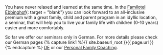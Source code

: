 You have never relaxed and learned at the same time. In the [Familotel Ebbinghof](https://www.familotel-ebbinghof.de/){: target = "blank"} you can look forward to an all-inclusive premium with a great family, child and parent program in an idyllic location, a seminar, that will help you to live your family life with children (0-10 years) easier and more comfortably.

So far we offer our seminars only in German. For more details please check our German pages {% capture link1 %}{{ site.baseurl_root }}{{ page.url }}{% endcapture %}
<a class="btn-floating center red darken-1 waves-effect waves-default" href="{{ link1 }}" >DE</a> or our [Personal Family Coaching](/en/personalfamilycoach/).
